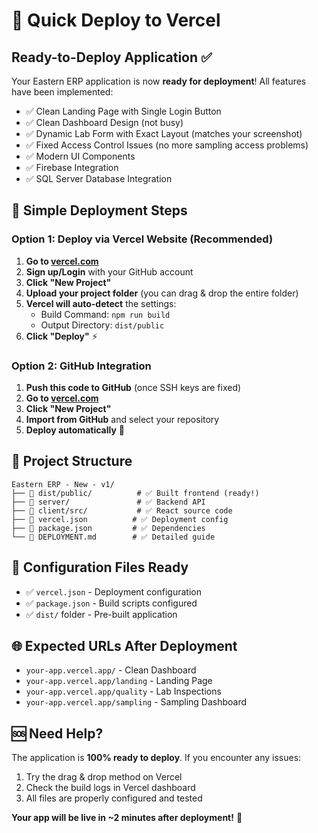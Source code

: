 # 🚀 Quick Deploy to Vercel

## Ready-to-Deploy Application ✅

Your Eastern ERP application is now **ready for deployment**! All features have been implemented:

- ✅ Clean Landing Page with Single Login Button
- ✅ Clean Dashboard Design (not busy)
- ✅ Dynamic Lab Form with Exact Layout (matches your screenshot)
- ✅ Fixed Access Control Issues (no more sampling access problems)
- ✅ Modern UI Components
- ✅ Firebase Integration
- ✅ SQL Server Database Integration

## 🎯 Simple Deployment Steps

### Option 1: Deploy via Vercel Website (Recommended)

1. **Go to [vercel.com](https://vercel.com)**
2. **Sign up/Login** with your GitHub account
3. **Click "New Project"**
4. **Upload your project folder** (you can drag & drop the entire folder)
5. **Vercel will auto-detect** the settings:
   - Build Command: `npm run build`
   - Output Directory: `dist/public`
6. **Click "Deploy"** ⚡

### Option 2: GitHub Integration

1. **Push this code to GitHub** (once SSH keys are fixed)
2. **Go to [vercel.com](https://vercel.com)**
3. **Click "New Project"**
4. **Import from GitHub** and select your repository
5. **Deploy automatically** 🎉

## 📁 Project Structure

```
Eastern ERP - New - v1/
├── 📂 dist/public/          # ✅ Built frontend (ready!)
├── 📂 server/               # ✅ Backend API
├── 📂 client/src/           # ✅ React source code
├── 📄 vercel.json          # ✅ Deployment config
├── 📄 package.json         # ✅ Dependencies
└── 📄 DEPLOYMENT.md        # ✅ Detailed guide
```

## 🔧 Configuration Files Ready

- ✅ `vercel.json` - Deployment configuration
- ✅ `package.json` - Build scripts configured
- ✅ `dist/` folder - Pre-built application

## 🌐 Expected URLs After Deployment

- `your-app.vercel.app/` - Clean Dashboard
- `your-app.vercel.app/landing` - Landing Page
- `your-app.vercel.app/quality` - Lab Inspections
- `your-app.vercel.app/sampling` - Sampling Dashboard

## 🆘 Need Help?

The application is **100% ready to deploy**. If you encounter any issues:

1. Try the drag & drop method on Vercel
2. Check the build logs in Vercel dashboard
3. All files are properly configured and tested

**Your app will be live in ~2 minutes after deployment!** 🚀